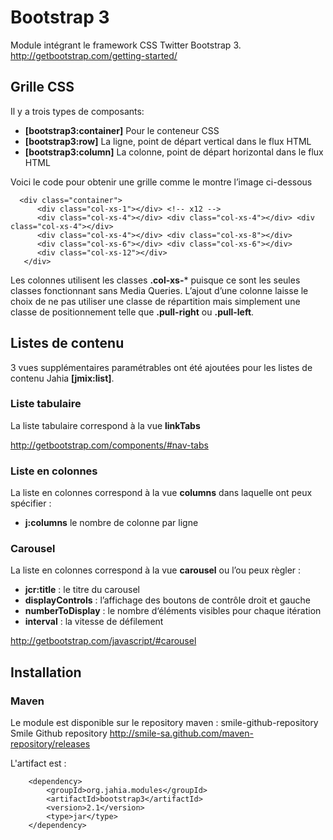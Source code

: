 Bootstrap 3
===========

Module intégrant le framework CSS Twitter Bootstrap 3.
http://getbootstrap.com/getting-started/

Grille CSS
----------

Il y a trois types de composants:

-   **[bootstrap3:container]** Pour le conteneur CSS
-   **[bootstrap3:row]** La ligne, point de départ vertical dans le flux HTML
-   **[bootstrap3:column]** La colonne, point de départ horizontal dans le flux HTML

Voici le code pour obtenir une grille comme le montre l’image ci-dessous

      <div class="container">
          <div class="col-xs-1"></div> <!-- x12 -->
          <div class="col-xs-4"></div> <div class="col-xs-4"></div> <div class="col-xs-4"></div>
          <div class="col-xs-4"></div> <div class="col-xs-8"></div>
          <div class="col-xs-6"></div> <div class="col-xs-6"></div>
          <div class="col-xs-12"></div>
       </div>

Les colonnes utilisent les classes **.col-xs-*** puisque ce sont les seules classes fonctionnant sans Media Queries.
L’ajout d’une colonne laisse le choix de ne pas utiliser une classe de répartition mais simplement une classe de positionnement telle que **.pull-right** ou **.pull-left**.

Listes de contenu
-----------------

3 vues supplémentaires paramétrables ont été ajoutées pour les listes de contenu Jahia **[jmix:list]**.

### Liste tabulaire

La liste tabulaire correspond à la vue **linkTabs**

http://getbootstrap.com/components/#nav-tabs

### Liste en colonnes

La liste en colonnes correspond à la vue **columns** dans laquelle ont peux spécifier :

-   **j:columns** le nombre de colonne par ligne

### Carousel

La liste en colonnes correspond à la vue **carousel** ou l’ou peux règler :

-   **jcr:title** : le titre du carousel
-   **displayControls** : l’affichage des boutons de contrôle droit et gauche
-   **numberToDisplay** : le nombre d‘éléments visibles pour chaque itération
-   **interval** : la vitesse de défilement

http://getbootstrap.com/javascript/#carousel


Installation
------------

### Maven

Le module est disponible sur le repository maven :
    <repository>
        <id>smile-github-repository</id>
        <name>Smile Github repository</name>
        <url>http://smile-sa.github.com/maven-repository/releases</url>
    </repository>

L'artifact est :    
    
        <dependency>
            <groupId>org.jahia.modules</groupId>
            <artifactId>bootstrap3</artifactId>
            <version>2.1</version>
            <type>jar</type>
        </dependency>
        

    
